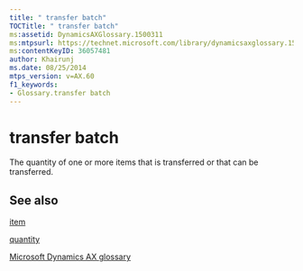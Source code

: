 ```yaml
---
title: " transfer batch"
TOCTitle: " transfer batch"
ms:assetid: DynamicsAXGlossary.1500311
ms:mtpsurl: https://technet.microsoft.com/library/dynamicsaxglossary.1500311(v=AX.60)
ms:contentKeyID: 36057481
author: Khairunj
ms.date: 08/25/2014
mtps_version: v=AX.60
f1_keywords:
- Glossary.transfer batch
---
```


# transfer batch

The quantity of one or more items that is transferred or that can be transferred.

## See also

[item](item.md)

[quantity](quantity.md)

[Microsoft Dynamics AX glossary](glossary/microsoft-dynamics-ax-glossary.md)

  


